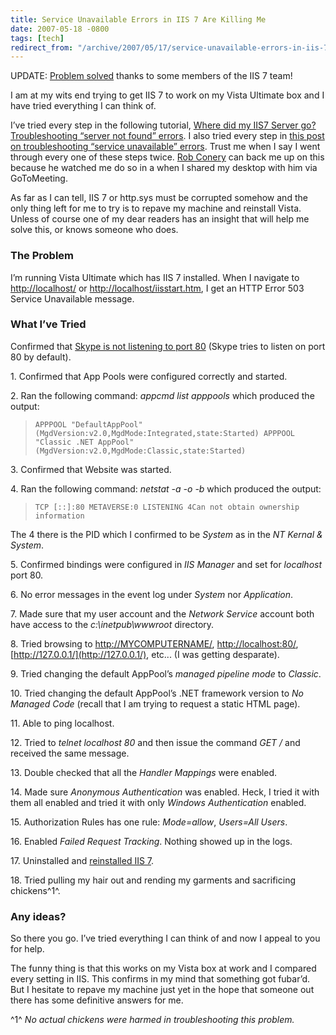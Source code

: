 ```yaml
---
title: Service Unavailable Errors in IIS 7 Are Killing Me
date: 2007-05-18 -0800
tags: [tech]
redirect_from: "/archive/2007/05/17/service-unavailable-errors-in-iis-7-are-killing-me.aspx/"
---
```


UPDATE: [Problem
solved](https://haacked.com/archive/2007/05/21/the-iis-7-team-rocks.aspx "The IIS 7 Team Rocks")
thanks to some members of the IIS 7 team!

I am at my wits end trying to get IIS 7 to work on my Vista Ultimate box
and I have tried everything I can think of.

I’ve tried every step in the following tutorial, [Where did my IIS7
Server go? Troubleshooting “server not found”
errors](http://mvolo.com/blogs/serverside/archive/2006/10/16/Where-did-my-IIS7-server-go_3F00_-Troubleshooting-guide-for-_2200_server-not-found_2200_-errors.aspx "Troubleshooting IIS 7").
I also tried every step in [this post on troubleshooting “service
unavailable”
errors](http://mvolo.com/blogs/serverside/archive/2006/10/19/Where-did-my-IIS7-server-go_3F00_-Troubleshooting-_2200_service-unavailable_2200_-errors.aspx "Troubleshooting IIS 7").
Trust me when I say I went through every one of these steps twice. [Rob
Conery](http://blog.wekeroad.com/ "Rob Conery’s Blog") can back me up on
this because he watched me do so in a when I shared my desktop with him
via GoToMeeting.

As far as I can tell, IIS 7 or http.sys must be corrupted somehow and
the only thing left for me to try is to repave my machine and reinstall
Vista. Unless of course one of my dear readers has an insight that will
help me solve this, or knows someone who does.

### The Problem

I’m running Vista Ultimate which has IIS 7 installed. When I navigate to
<http://localhost/> or
[http://localhost/iisstart.htm](http://localhost/iisstart.htm), I get an
HTTP Error 503 Service Unavailable message.

### What I’ve Tried

Confirmed that [Skype is not listening to port
80](https://haacked.com/archive/2005/07/11/trouble-accessing-localhost.aspx "Can’t Access Anything on Localhost?")
(Skype tries to listen on port 80 by default).

​1. Confirmed that App Pools were configured correctly and started.

​2. Ran the following command: *appcmd list apppools* which produced the
output:

> `APPPOOL "DefaultAppPool" (MgdVersion:v2.0,MgdMode:Integrated,state:Started) APPPOOL "Classic .NET AppPool" (MgdVersion:v2.0,MgdMode:Classic,state:Started)`

​3. Confirmed that Website was started.

​4. Ran the following command: *netstat -a -o -b* which produced the
output:

> `TCP [::]:80 METAVERSE:0 LISTENING 4Can not obtain ownership information`

The 4 there is the PID which I confirmed to be *System* as in the *NT
Kernal & System*.

​5. Confirmed bindings were configured in *IIS Manager* and set for
*localhost* port 80.

​6. No error messages in the event log under *System* nor *Application*.

​7. Made sure that my user account and the *Network Service* account
both have access to the *c:\\inetpub\\wwwroot* directory.

​8. Tried browsing to <http://MYCOMPUTERNAME/>, <http://localhost:80/>,
[http://127.0.0.1/](http://127.0.0.1/), etc... (I was getting
desparate).

​9. Tried changing the default AppPool’s *managed pipeline mode* to
*Classic*.

​10. Tried changing the default AppPool’s .NET framework version to *No
Managed Code* (recall that I am trying to request a static HTML page).

​11. Able to ping localhost.

​12. Tried to *telnet localhost 80* and then issue the command *GET /*
and received the same message.

​13. Double checked that all the *Handler Mappings* were enabled.

​14. Made sure *Anonymous Authentication* was enabled. Heck, I tried it
with them all enabled and tried it with only *Windows Authentication*
enabled.

​15. Authorization Rules has one rule: *Mode=allow*, *Users=All Users*.

​16. Enabled *Failed Request Tracking*. Nothing showed up in the logs.

​17. Uninstalled and [reinstalled IIS
7](http://blogs.msdn.com/davbosch/archive/2006/04/30/587096.aspx "Installing IIS 7").

​18. Tried pulling my hair out and rending my garments and sacrificing
chickens^1^.

### Any ideas?

So there you go. I’ve tried everything I can think of and now I appeal
to you for help.

The funny thing is that this works on my Vista box at work and I
compared every setting in IIS. This confirms in my mind that something
got fubar’d. But I hesitate to repave my machine just yet in the hope
that someone out there has some definitive answers for me.

^1^ *No actual chickens were harmed in troubleshooting this problem.*

